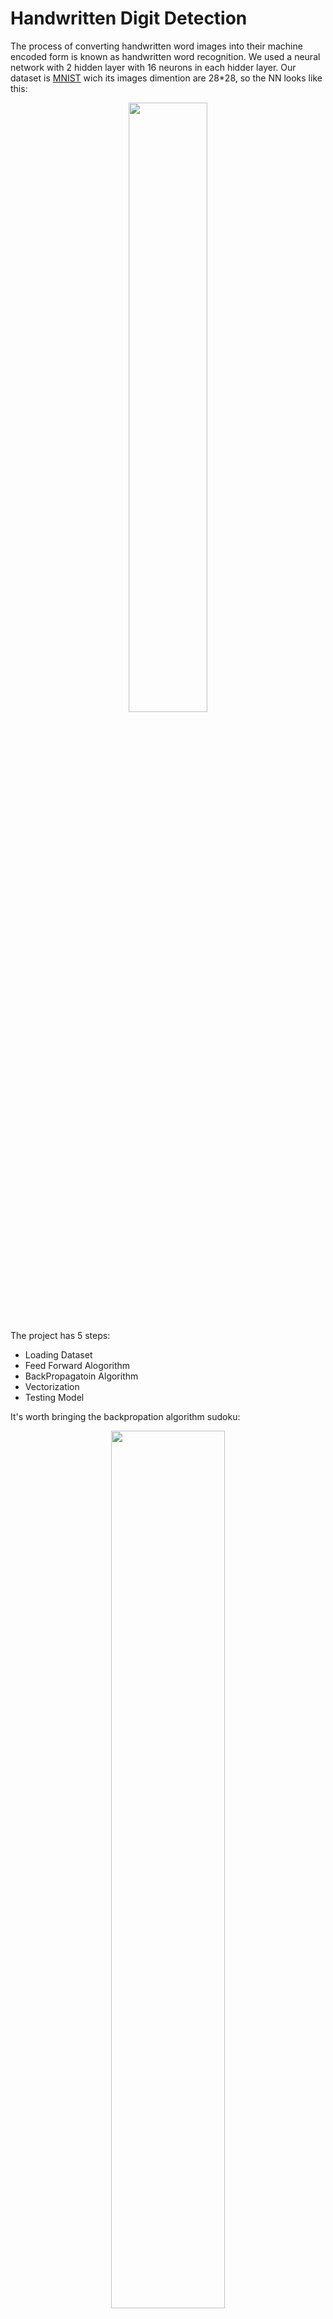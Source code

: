 # Handwritten Digit Detection
The process of converting handwritten word images into their machine encoded form is known as handwritten word recognition. We used a neural network with 2 hidden layer with 16 neurons in each hidder layer. Our dataset is [MNIST](http://yann.lecun.com/exdb/mnist/) wich its images dimention are 28*28, so the NN looks like this:

<p align="center">
<img src = "https://user-images.githubusercontent.com/93929227/218959856-f44a8266-a7f5-4d53-808a-f04010a0ea0d.png" width="50%" height="50%"/>
<p/>

The project has 5 steps:
* Loading Dataset
* Feed Forward Alogorithm 
* BackPropagatoin Algorithm
* Vectorization
* Testing Model

It's worth bringing the backpropation algorithm sudoku:

<p align="center">
<img src = "https://user-images.githubusercontent.com/93929227/218959572-58b14551-180d-49e8-8ac7-c1780a213ee1.png" width="60%" height="60%"/>
<p/>
